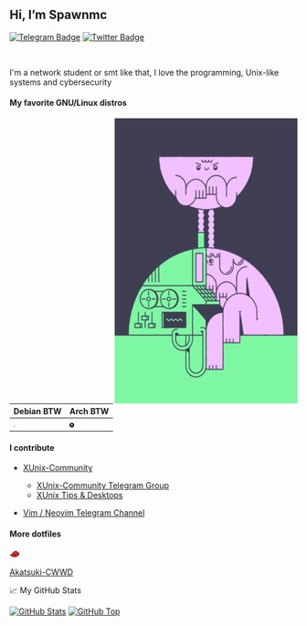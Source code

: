 ## Hi, I’m Spawnmc

[![Telegram Badge](https://img.shields.io/badge/-@spawnmc-1ca0f1?style=flat-square&labelColor=1c1c1f&logo=telegram&logoColor=dark&link=https://t.me/spawnmc)](https://t.me/spawnmc) [![Twitter Badge](https://img.shields.io/badge/-@TheSpawnmc-1ca0f1?style=flat-square&labelColor=1c1c1f&logo=twitter&logoColor=white&link=https://twitter.com/TheSpawnmc)](https://twitter.com/TheSpawnmc)

<br />

I'm a network student or smt like that, I love the programming, Unix-like systems and cybersecurity

<div class="pull-left">

#### My favorite GNU/Linux distros

  <img align="right" alt="GIF" src="/img/hacker.gif" width="320" height="500" />

| Debian BTW                                                   | Arch BTW                                                     |
| ------------------------------------------------------------ | ------------------------------------------------------------ |
| <img src="/img/debian.png" alt="Debian_icon" style="zoom:5%;" /> | <img src="/img/arch.png" alt="Arch_icon" style="zoom:15%;" /> |

#### I contribute

- [XUnix-Community](https://www.facebook.com/groups/xunix.welcome.to.the.heaven/)
  - [XUnix-Community Telegram Group](https://t.me/XUnixCommunity)
  - [XUnix Tips & Desktops](https://t.me/xunixtipdesktops)

- [Vim / Neovim Telegram Channel ](https://t.me/VimNeovimChannel)

</div>

<div class="pull-right"> 

#### More dotfiles

<img src="/img/akatsuki.png" alt="Akatsuki’s" style="zoom:10%;" />

[Akatsuki-CWWD](https://github.com/Akatsuki-CWWD)

</div>

📈 My GitHub Stats

[![GitHub Stats](https://github-readme-stats.vercel.app/api?username=spawmc&show_icons=true&theme=react&include_all_commits=false)](https://github-readme-stats.vercel.app/api?username=spawmc&show_icons=true&theme=react&include_all_commits=false)
[![GitHub Top](https://github-readme-stats.vercel.app/api/top-langs/?username=spawmc&show_icons=true&include_all_commits=true&hide_border=true&theme=react&layout=compact)](https://github-readme-stats.vercel.app/api/top-langs/?username=spawmc&show_icons=true&include_all_commits=true&hide_border=true&theme=react&layout=compact)
